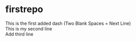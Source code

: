 # firstrepo
This is the first added dash (Two Blank Spaces = Next Line)  
This is my second line  
Add third line

